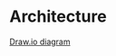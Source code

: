 # Architecture

[Draw.io diagram](https://app.diagrams.net/?lightbox=1&highlight=0000ff&layers=1&nav=1&title=PerfMetricsSender.drawio#R7VpbV%2BM2EP41OWf3gRzLsnx5JEDpZTlLy56z274ptpKoOFaqKJDsr69ky%2FFFMkkXBxJKeMAa3We%2Bb0YaewAv5utrjhezG5aQdOA6yXoALweu6zqeJ%2F8pyaaQRJEWTDlNChGoBHf0O9FCR0tXNCHLRkPBWCrooimMWZaRWDRkmHP22Gw2YWlz1gWeEkNwF%2BO0lA5RJf9KEzHTcuBHVcXPhE5nevLQ9YuKMY7vp5ytMj3jwIWT%2FFdUz3E5lt7qcoYT9lgTwasBvOCMieJpvr4gqdJuqbiyn9iUqx3A0UzMU1kA8jGv%2FqmjM9ins9wcJ5moT9c13l%2Bfp979DVpffYmo93n8%2B2%2FQ%2B%2FUMaB094HRVztKeNtcQSfS0jzMqyN0Cx6r2UWKquaoJTdMLljIuyxnLZKNRgpezbXdVuMVCEJ7lEtdR0qXg7H5rPbjd3QPhgqxb5q82DLZGkPAmbE4E38gmuoPnaf1rZEOkh3isUBJEus2sBhAEtRBrbE63Y1f6lQ9axXZ1QwyCCYgJQg5wUYLPgEXTfiqUzpjcUF3l%2Fj8rVlacLXPKncsG0F%2Bsq0r5NFX%2FbwmXgHVu5AJpvJRPd0Sai8uHcx4rY8VixUk5l1x2MV3R2TD2DvNuKQD08rRDkNhr2l5xCam%2FrXVrNX7%2BM%2BzutsHSYXELLjpBgBBqgAD4jgEC5FtAEHjPx4CdcqZXIIl0aboot0rF5g%2BSYkFZdlXVjCoeKmUzLmZsyjKcfmJsoRX2NxFio02CV4I1jUfWVHyrPf%2BphhoiXbpc65HzwqYsZHLP3%2BqFWi9VrLrlpbJfsUe1safZK%2FXAVjwmHaTR3khgPiWio41nBwDPVfjQnL9%2Fa6JOWi8XONuH1iC00fpCWlvUWFuM1sFapedPeCxDe8PgOKVT5WZjqXPpEeBI8YbK2HmuK%2BY0SQpsEbkePM7HU%2BZbMJqJXFdoNECXTzlkHdh15yrq1U39BBE6mXvmDN0wipouvCjtbVo9%2BK3aTS0wDJFt1HIANpksJdjayNiu8Mfcv2vgpOG4a367MHlCHypzF6Ixb0vkKiztaqIPo%2B0Z547wBxqTj92j0VKgLOPMabYSRG1JgUeue1mble5aST9hBYQ%2FFFZ6iBtBELZQgkIzcoAwMCMH6OP4YGeM92To0Oet%2F2Oc8Mw4YdcgfNVg4T%2F7DGgPFrercUqXs30PeacZLjrifC1ceI7fPOz1FC4i26iHDReegRR9wJempqk8I3PTj3%2B4xAJfsunH03e%2FwEHNy5sPoOl9PWh6X%2F9Q53b%2FLRzb3Rfyx%2BEe53b3NV2xu%2Fs6Xqa6SmcLbYf0NFVJrbfsd%2F1dbteJQnCAU%2FrZi%2FjZ0IDBL59l%2BcuME5zIB30NO3V%2FikDTnXpl2rfuTl1bGsQ%2FEAGjt%2BBOg8O4U7vHOnqXalDpmmSE5xbEqvc15mOVzVesyv2mrFgeBbeelWducysILBfFF%2BVWcJrcGjpO2OQXDHcRLC%2FdEk6l5lTs7Jt18NhZBw3Wnacpi7EgSZ5cmjM9yZviGEKvzbHwZDnmtTI0AXhljlmSN8fFMfMy%2FpXx%2B%2Fwd2xEeFHslmm95X%2FayRAOmh9N5jtPXNnDDY0tzgMBQt6Hn534R0IPmvKh1oXEtOA0sON1%2BFdC%2F5sy75H%2FN7rqeLbt7SSZ4lYpB7SX%2FfvkGqV7RokADzdocFgvtn5KwWb8Z4%2FrwSrD1KYfFK9m%2B5PAPZesSbb3b%2BnyxSKWe1alBthkpRWK13lMy%2BB4f%2FPThO53W9z2hY3EBnvuSqDCvwO9JxR3vWZ1oGEJfnjPcIJSRLmiYFHn%2BMAwAQD70kWyCug3XlURsvcQNmiP0klS0Y8E8trxj4TlYkHJ5eTlNLJgXiHcsPAsLUXh8WJDF6lvgonn1yTW8%2Bhc%3D)